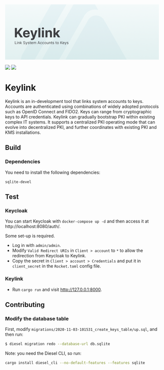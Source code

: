 ![keylink header](/docs/keylinkheader.png)

[![](https://img.shields.io/badge/License-Apache--2.0-green)](https://github.com/spruceid/keylink/blob/main/LICENSE) [![](https://img.shields.io/twitter/follow/sprucesystems?label=Follow&style=social)](https://twitter.com/sprucesystems)

# Keylink

Keylink is an in-development tool that links system accounts to keys. 
Accounts are authenticated using combinations of widely adopted protocols 
such as OpenID Connect and FIDO2. Keys can range from cryptographic 
keys to API credentials. Keylink can gradually bootstrap PKI within 
existing complex IT systems. It supports a centralized PKI operating 
mode that can evolve into decentralized PKI, and further coordinates 
with existing PKI and KMS installations.

## Build

### Dependencies
You need to install the following dependencies:
```
sqlite-devel
```

## Test

### Keycloak
You can start Keycloak with `docker-compose up -d` and then access it at
http://localhost:8080/auth/.

Some set-up is required.
* Log in with `admin/admin`.
* Modify `Valid Redirect URIs` in `Client > account` to `*` to allow the
  redirection from Keycloak to Keylink.
* Copy the secret in `Client > account > Credentials` and put it in `client_secret`
  in the `Rocket.toml` config file.

### Keylink
* Run `cargo run` and visit http://127.0.0.1:8000.

## Contributing

### Modify the database table
First, modify `migrations/2020-11-03-101531_create_keys_table/up.sql`, and then
run:

```bash
$ diesel migration redo --database-url db.sqlite
```

Note: you need the Diesel CLI, so run:
```bash
cargo install diesel_cli --no-default-features --features sqlite
```
